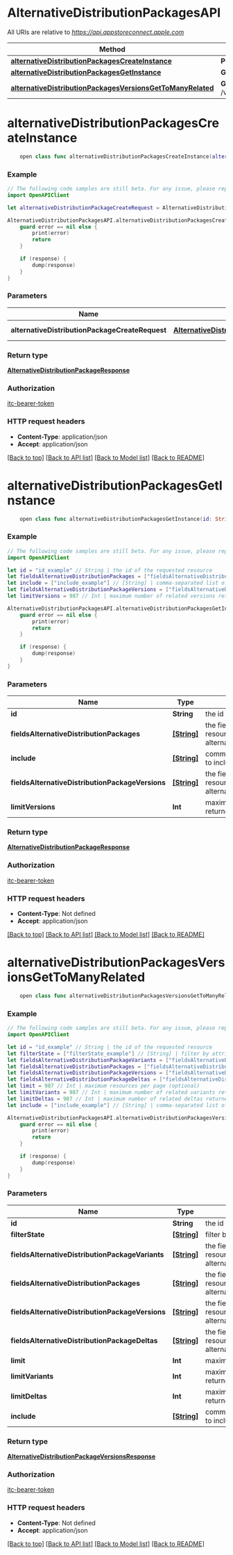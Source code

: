 # AlternativeDistributionPackagesAPI

All URIs are relative to *https://api.appstoreconnect.apple.com*

Method | HTTP request | Description
------------- | ------------- | -------------
[**alternativeDistributionPackagesCreateInstance**](AlternativeDistributionPackagesAPI.md#alternativedistributionpackagescreateinstance) | **POST** /v1/alternativeDistributionPackages | 
[**alternativeDistributionPackagesGetInstance**](AlternativeDistributionPackagesAPI.md#alternativedistributionpackagesgetinstance) | **GET** /v1/alternativeDistributionPackages/{id} | 
[**alternativeDistributionPackagesVersionsGetToManyRelated**](AlternativeDistributionPackagesAPI.md#alternativedistributionpackagesversionsgettomanyrelated) | **GET** /v1/alternativeDistributionPackages/{id}/versions | 


# **alternativeDistributionPackagesCreateInstance**
```swift
    open class func alternativeDistributionPackagesCreateInstance(alternativeDistributionPackageCreateRequest: AlternativeDistributionPackageCreateRequest, completion: @escaping (_ data: AlternativeDistributionPackageResponse?, _ error: Error?) -> Void)
```



### Example
```swift
// The following code samples are still beta. For any issue, please report via http://github.com/OpenAPITools/openapi-generator/issues/new
import OpenAPIClient

let alternativeDistributionPackageCreateRequest = AlternativeDistributionPackageCreateRequest(data: AlternativeDistributionPackageCreateRequest_data(type: "type_example", relationships: AlternativeDistributionPackageCreateRequest_data_relationships(appStoreVersion: AlternativeDistributionPackageCreateRequest_data_relationships_appStoreVersion(data: AlternativeDistributionPackageCreateRequest_data_relationships_appStoreVersion_data(type: "type_example", id: "id_example"))))) // AlternativeDistributionPackageCreateRequest | AlternativeDistributionPackage representation

AlternativeDistributionPackagesAPI.alternativeDistributionPackagesCreateInstance(alternativeDistributionPackageCreateRequest: alternativeDistributionPackageCreateRequest) { (response, error) in
    guard error == nil else {
        print(error)
        return
    }

    if (response) {
        dump(response)
    }
}
```

### Parameters

Name | Type | Description  | Notes
------------- | ------------- | ------------- | -------------
 **alternativeDistributionPackageCreateRequest** | [**AlternativeDistributionPackageCreateRequest**](AlternativeDistributionPackageCreateRequest.md) | AlternativeDistributionPackage representation | 

### Return type

[**AlternativeDistributionPackageResponse**](AlternativeDistributionPackageResponse.md)

### Authorization

[itc-bearer-token](../README.md#itc-bearer-token)

### HTTP request headers

 - **Content-Type**: application/json
 - **Accept**: application/json

[[Back to top]](#) [[Back to API list]](../README.md#documentation-for-api-endpoints) [[Back to Model list]](../README.md#documentation-for-models) [[Back to README]](../README.md)

# **alternativeDistributionPackagesGetInstance**
```swift
    open class func alternativeDistributionPackagesGetInstance(id: String, fieldsAlternativeDistributionPackages: [FieldsAlternativeDistributionPackages_alternativeDistributionPackagesGetInstance]? = nil, include: [Include_alternativeDistributionPackagesGetInstance]? = nil, fieldsAlternativeDistributionPackageVersions: [FieldsAlternativeDistributionPackageVersions_alternativeDistributionPackagesGetInstance]? = nil, limitVersions: Int? = nil, completion: @escaping (_ data: AlternativeDistributionPackageResponse?, _ error: Error?) -> Void)
```



### Example
```swift
// The following code samples are still beta. For any issue, please report via http://github.com/OpenAPITools/openapi-generator/issues/new
import OpenAPIClient

let id = "id_example" // String | the id of the requested resource
let fieldsAlternativeDistributionPackages = ["fieldsAlternativeDistributionPackages_example"] // [String] | the fields to include for returned resources of type alternativeDistributionPackages (optional)
let include = ["include_example"] // [String] | comma-separated list of relationships to include (optional)
let fieldsAlternativeDistributionPackageVersions = ["fieldsAlternativeDistributionPackageVersions_example"] // [String] | the fields to include for returned resources of type alternativeDistributionPackageVersions (optional)
let limitVersions = 987 // Int | maximum number of related versions returned (when they are included) (optional)

AlternativeDistributionPackagesAPI.alternativeDistributionPackagesGetInstance(id: id, fieldsAlternativeDistributionPackages: fieldsAlternativeDistributionPackages, include: include, fieldsAlternativeDistributionPackageVersions: fieldsAlternativeDistributionPackageVersions, limitVersions: limitVersions) { (response, error) in
    guard error == nil else {
        print(error)
        return
    }

    if (response) {
        dump(response)
    }
}
```

### Parameters

Name | Type | Description  | Notes
------------- | ------------- | ------------- | -------------
 **id** | **String** | the id of the requested resource | 
 **fieldsAlternativeDistributionPackages** | [**[String]**](String.md) | the fields to include for returned resources of type alternativeDistributionPackages | [optional] 
 **include** | [**[String]**](String.md) | comma-separated list of relationships to include | [optional] 
 **fieldsAlternativeDistributionPackageVersions** | [**[String]**](String.md) | the fields to include for returned resources of type alternativeDistributionPackageVersions | [optional] 
 **limitVersions** | **Int** | maximum number of related versions returned (when they are included) | [optional] 

### Return type

[**AlternativeDistributionPackageResponse**](AlternativeDistributionPackageResponse.md)

### Authorization

[itc-bearer-token](../README.md#itc-bearer-token)

### HTTP request headers

 - **Content-Type**: Not defined
 - **Accept**: application/json

[[Back to top]](#) [[Back to API list]](../README.md#documentation-for-api-endpoints) [[Back to Model list]](../README.md#documentation-for-models) [[Back to README]](../README.md)

# **alternativeDistributionPackagesVersionsGetToManyRelated**
```swift
    open class func alternativeDistributionPackagesVersionsGetToManyRelated(id: String, filterState: [FilterState_alternativeDistributionPackagesVersionsGetToManyRelated]? = nil, fieldsAlternativeDistributionPackageVariants: [FieldsAlternativeDistributionPackageVariants_alternativeDistributionPackagesVersionsGetToManyRelated]? = nil, fieldsAlternativeDistributionPackages: [FieldsAlternativeDistributionPackages_alternativeDistributionPackagesVersionsGetToManyRelated]? = nil, fieldsAlternativeDistributionPackageVersions: [FieldsAlternativeDistributionPackageVersions_alternativeDistributionPackagesVersionsGetToManyRelated]? = nil, fieldsAlternativeDistributionPackageDeltas: [FieldsAlternativeDistributionPackageDeltas_alternativeDistributionPackagesVersionsGetToManyRelated]? = nil, limit: Int? = nil, limitVariants: Int? = nil, limitDeltas: Int? = nil, include: [Include_alternativeDistributionPackagesVersionsGetToManyRelated]? = nil, completion: @escaping (_ data: AlternativeDistributionPackageVersionsResponse?, _ error: Error?) -> Void)
```



### Example
```swift
// The following code samples are still beta. For any issue, please report via http://github.com/OpenAPITools/openapi-generator/issues/new
import OpenAPIClient

let id = "id_example" // String | the id of the requested resource
let filterState = ["filterState_example"] // [String] | filter by attribute 'state' (optional)
let fieldsAlternativeDistributionPackageVariants = ["fieldsAlternativeDistributionPackageVariants_example"] // [String] | the fields to include for returned resources of type alternativeDistributionPackageVariants (optional)
let fieldsAlternativeDistributionPackages = ["fieldsAlternativeDistributionPackages_example"] // [String] | the fields to include for returned resources of type alternativeDistributionPackages (optional)
let fieldsAlternativeDistributionPackageVersions = ["fieldsAlternativeDistributionPackageVersions_example"] // [String] | the fields to include for returned resources of type alternativeDistributionPackageVersions (optional)
let fieldsAlternativeDistributionPackageDeltas = ["fieldsAlternativeDistributionPackageDeltas_example"] // [String] | the fields to include for returned resources of type alternativeDistributionPackageDeltas (optional)
let limit = 987 // Int | maximum resources per page (optional)
let limitVariants = 987 // Int | maximum number of related variants returned (when they are included) (optional)
let limitDeltas = 987 // Int | maximum number of related deltas returned (when they are included) (optional)
let include = ["include_example"] // [String] | comma-separated list of relationships to include (optional)

AlternativeDistributionPackagesAPI.alternativeDistributionPackagesVersionsGetToManyRelated(id: id, filterState: filterState, fieldsAlternativeDistributionPackageVariants: fieldsAlternativeDistributionPackageVariants, fieldsAlternativeDistributionPackages: fieldsAlternativeDistributionPackages, fieldsAlternativeDistributionPackageVersions: fieldsAlternativeDistributionPackageVersions, fieldsAlternativeDistributionPackageDeltas: fieldsAlternativeDistributionPackageDeltas, limit: limit, limitVariants: limitVariants, limitDeltas: limitDeltas, include: include) { (response, error) in
    guard error == nil else {
        print(error)
        return
    }

    if (response) {
        dump(response)
    }
}
```

### Parameters

Name | Type | Description  | Notes
------------- | ------------- | ------------- | -------------
 **id** | **String** | the id of the requested resource | 
 **filterState** | [**[String]**](String.md) | filter by attribute &#39;state&#39; | [optional] 
 **fieldsAlternativeDistributionPackageVariants** | [**[String]**](String.md) | the fields to include for returned resources of type alternativeDistributionPackageVariants | [optional] 
 **fieldsAlternativeDistributionPackages** | [**[String]**](String.md) | the fields to include for returned resources of type alternativeDistributionPackages | [optional] 
 **fieldsAlternativeDistributionPackageVersions** | [**[String]**](String.md) | the fields to include for returned resources of type alternativeDistributionPackageVersions | [optional] 
 **fieldsAlternativeDistributionPackageDeltas** | [**[String]**](String.md) | the fields to include for returned resources of type alternativeDistributionPackageDeltas | [optional] 
 **limit** | **Int** | maximum resources per page | [optional] 
 **limitVariants** | **Int** | maximum number of related variants returned (when they are included) | [optional] 
 **limitDeltas** | **Int** | maximum number of related deltas returned (when they are included) | [optional] 
 **include** | [**[String]**](String.md) | comma-separated list of relationships to include | [optional] 

### Return type

[**AlternativeDistributionPackageVersionsResponse**](AlternativeDistributionPackageVersionsResponse.md)

### Authorization

[itc-bearer-token](../README.md#itc-bearer-token)

### HTTP request headers

 - **Content-Type**: Not defined
 - **Accept**: application/json

[[Back to top]](#) [[Back to API list]](../README.md#documentation-for-api-endpoints) [[Back to Model list]](../README.md#documentation-for-models) [[Back to README]](../README.md)

